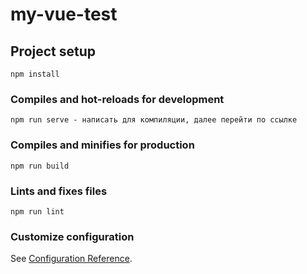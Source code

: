 # my-vue-test

## Project setup
```
npm install
```

### Compiles and hot-reloads for development
```
npm run serve - написать для компиляции, далее перейти по ссылке
```

### Compiles and minifies for production
```
npm run build
```

### Lints and fixes files
```
npm run lint
```

### Customize configuration
See [Configuration Reference](https://cli.vuejs.org/config/).
